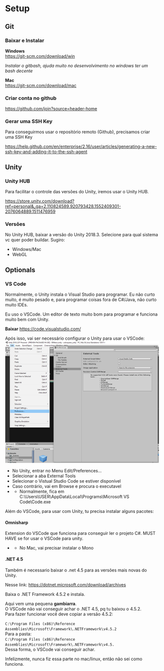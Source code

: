 # Setup

## Git

### Baixar e Instalar

**Windows**  
https://git-scm.com/download/win

_Instalar o gitbash, ajuda muito no desenvolvimento no windows ter um bash decente_

**Mac**  
https://git-scm.com/download/mac

### Criar conta no github

https://github.com/join?source=header-home

### Gerar uma SSH Key

Para conseguirmos usar o repositório remoto (Github), precisamos criar uma SSH Key

https://help.github.com/en/enterprise/2.16/user/articles/generating-a-new-ssh-key-and-adding-it-to-the-ssh-agent

## Unity

### Unity HUB

Para facilitar o controle das versões do Unity, iremos usar o Unity HUB.

https://store.unity.com/download?ref=personal&_ga=2.110824589.920793428.1552409301-2076064889.1511476959

### Versões

No Unity HUB, baixar a versão do Unity 2018.3.
Selecione para qual sistema vc quer poder buildar. Sugiro:
* Windows/Mac
* WebGL

## Optionals

### VS Code

Normalmente, o Unity instala o Visual Studio para programar.
Eu não curto muito, é muito pesado e, para programar coisas fora de C#/Java, não curto muito IDEs.

Eu uso o VSCode. Um editor de texto muito bom para programar e funciona muito bem com Unity.

**Baixar**
https://code.visualstudio.com/

Após isso, vai ser necessário configurar o Unity para usar o VSCode:
![Configurar VSCode no Unity](https://raw.githubusercontent.com/gamedosbrother/setup/master/config_unity_vscode.png)

* No Unity, entrar no Menu Edit/Preferences...
* Selecionar a aba External Tools
* Selecionar o Vistual Studio Code se estiver disponível
* Caso contrário, vai em Browse e procura o executavel
* * Normalmente, fica em C:\Users\USER\AppData\Local\Programs\Microsoft VS Code\Code.exe

Além do VSCode, para usar com Unity, tu precisa instalar alguns pacotes:

#### Omnisharp
Extension do VSCode que funciona para conseguir ler o projeto C#. MUST HAVE se for usar o VSCode para unity.
* * No Mac, vai precisar instalar o Mono

#### .NET 4.5

Também é necessario baixar o .net 4.5 para as versões mais novas do Unity.

Nesse link:
https://dotnet.microsoft.com/download/archives

Baixa o .NET Framework 4.5.2 e instala.  

Aqui vem uma pequena **gambiarra**.  
O VSCode não vai conseguir achar o .NET 4.5, pq tu baixou o 4.5.2.  
Para fazer funcionar você deve copiar a versão 4.5.2:  

`C:\Program Files (x86)\Reference Assemblies\Microsoft\Framework\.NETFramework\v4.5.2`  
Para a pasta:  
`C:\Program Files (x86)\Reference Assemblies\Microsoft\Framework\.NETFramework\v4.5.`  
Dessa forma, o VSCode vai conseguir achar.  

Infelizmente, nunca fiz essa parte no mac/linux, então não sei como funciona.
